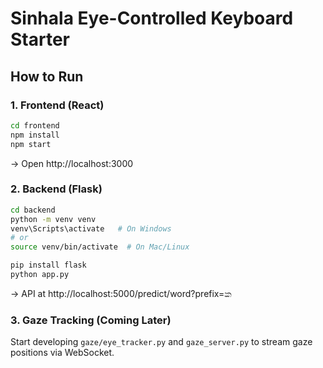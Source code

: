 # Sinhala Eye-Controlled Keyboard Starter

## How to Run

### 1. Frontend (React)
```bash
cd frontend
npm install
npm start
```
→ Open http://localhost:3000

### 2. Backend (Flask)
```bash
cd backend
python -m venv venv
venv\Scripts\activate   # On Windows
# or
source venv/bin/activate  # On Mac/Linux

pip install flask
python app.py
```
→ API at http://localhost:5000/predict/word?prefix=ක

### 3. Gaze Tracking (Coming Later)
Start developing `gaze/eye_tracker.py` and `gaze_server.py` to stream gaze positions via WebSocket.
